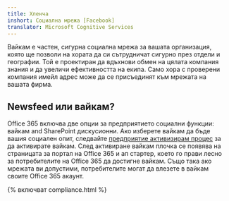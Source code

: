 ```yaml
---
title: Хленча
inshort: Социална мрежа [Facebook]
translator: Microsoft Cognitive Services
---
```


Вайкам е частен, сигурна социална мрежа за вашата организация, която ще позволи на хората да си сътрудничат сигурно през отдели и географии. Той е проектиран да вдъхнови обмен на цялата компания знания и да увеличи ефективността на екипа. Само хора с проверени компания имейл адрес може да се присъединят към мрежата на вашата фирма.

## Newsfeed или вайкам?
Office 365 включва две опции за предприятието социални функции: вайкам and SharePoint дискусионни. Ако изберете вайкам да бъде вашия социален опит, следвайте [предприятие активизирам процес](https://support.office.com/en-us/article/Enterprise-Activation-process-4f924c74-87d2-49d0-a4f6-cba3ce2b0e7c) за да активирате вайкам. След активиране вайкам плочка се появява на страницата за портал на Office 365 и ап стартер, което го прави лесно за потребителите на Office 365 да достигне вайкам. Също така ако мрежата ви допустими, потребителите могат да влезете в вайкам своите Office 365 акаунт.

{% включват compliance.html %}

